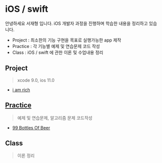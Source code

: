# iOS / swift
안녕하세요 서재형 입니다.
iOS 개발자 과정을 진행하며 학습한 내용을 정리하고 있습니다.
- Project : 최소한의 기능 구현을 목표로 실행가능한 app 제작
- Practice : 각 기능별 예제 및 연습문제 코드 작성
- Class : iOS / swift 에 관한 이론 및 수업내용 정리

## Project
> xcode 9.0, ios 11.0

- [i am rich][iamrich]


## [Practice][practice]
> 예제 및 연습문제, 알고리즘 문제 코드작성
- [99 Bottles Of Beer][99bottles]


## Class
> 이론 정리

[iamrich]: /Project/I_Am_Rich/README.md
[practice]: http://99-bottles-of-beer.net/
[99bottles]: /Practice/99-Bottles-Of-Beer.md
